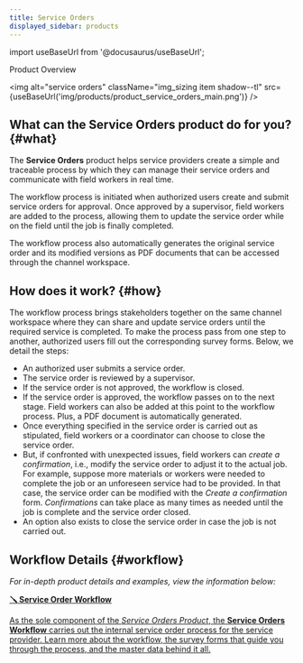```yaml
---
title: Service Orders
displayed_sidebar: products
---
```


import useBaseUrl from '@docusaurus/useBaseUrl'; 

<span className="hero__title">Product Overview</span>
<br/>

<img alt="service orders" className="img_sizing item shadow--tl" src={useBaseUrl('img/products/product_service_orders_main.png')} />

## What can the Service Orders product do for you? {#what}
The **Service Orders** product helps service providers create a simple and traceable process by which they can manage their service orders and communicate with field workers in real time.

The workflow process is initiated when authorized users create and submit service orders for approval. Once approved by a supervisor, field workers are added to the process, allowing them to update the service order while on the field until the job is finally completed.

The workflow process also automatically generates the original service order and its modified versions as PDF documents that can be accessed through the channel workspace.

## How does it work? {#how}
The workflow process brings stakeholders together on the same channel workspace where they can share and update service orders until the required service is completed. To make the process pass from one step to another, authorized users fill out the corresponding survey forms. Below, we detail the steps:

- An authorized user submits a service order.
- The service order is reviewed by a supervisor.
- If the service order is not approved, the workflow is closed.
- If the service order is approved, the workflow passes on to the next stage. Field workers can also be added at this point to the workflow process. Plus, a PDF document is automatically generated.
- Once everything specified in the service order is carried out as stipulated, field workers or a coordinator can choose to close the service order.
- But, if confronted with unexpected issues, field workers can _create a confirmation_, i.e., modify the service order to adjust it to the actual job. For example, suppose more materials or workers were needed to complete the job or an unforeseen service had to be provided. In that case, the service order can be modified with the _Create a confirmation_ form. _Confirmations_ can take place as many times as needed until the job is complete and the service order closed.
- An option also exists to close the service order in case the job is not carried out.

## Workflow Details {#workflow}
_For in-depth product details and examples, view the information below:_

<div className="container">
<div className="row">

<div className="col col--12 margin-bottom--lg">
<a className="card2 padding--lg cardContainer_qNfC" href="/docs/products/service_orders/workflow_overview">

<span className="hero__subtitle"><b>🪛 Service Order Workflow</b></span> 

As the sole component of the _Service Orders Product_, the **Service Orders Workflow** carries out the internal service order process for the service provider. Learn more about the workflow, the survey forms that guide you through the process, and the master data behind it all.

</a>
</div>
</div>
</div>
<br/>
